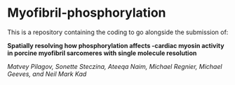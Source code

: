 # Myofibril-phosphorylation
This is a repository containing the coding to go alongside the submission of:

<b>Spatially resolving how phosphorylation affects -cardiac myosin activity in porcine myofibril sarcomeres with single molecule resolution</b>

<i>Matvey Pilagov, Sonette Steczina, Ateeqa Naim, Michael Regnier, Michael Geeves, and Neil Mark Kad</i>
